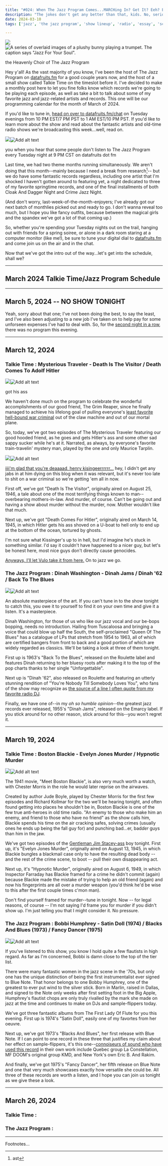 ```yaml
---
title: "#024: When The Jazz Program Comes...MARCHing In? Get It? Eeh? EEEH? : The March 2024 Radio Schedule"
description: "The jokes don't get any better than that, kids. No, seriously, they don't--that was the best one I had for the month, and it's all downhill from here. Anyways, here's what I'm playing on datafruits.fm this month."  
date: 2024-03-10
tags: ['jazz', 'the jazz program', 'show lineup', 'radio', 'essay', 'schedule', 'blogpost']

---
```


<div class="floatright caption">
  <p><img tabindex=1 src="/blog/0024/00.jpg" /><span class="f"><img src="/blog/0024/00.jpg" alt="A series of overlaid images of a plushy bunny playing a trumpet. The caption says &quot;Jazz For Your Soul&quot;."/></span></p>
  <p>the Heavenly Choir of The Jazz Program</p>
</div>

Hey y'all! As the vast majority of you know, I've been the host of The Jazz Program on [datafruits.fm](https://datafruits.fm) for a good couple years now, and the host of a small show called Talkie Time on the timeslot before it. I've decided to make a monthly post here to let you fine folks know which records we're going to be playing each episode, as well as take a bit to talk about some of my favorite jazz and jazz-related artists and records. This one will be our programming calendar for the month of March of 2024.

If you'd like to tune in, [head on over to datafruits.fm/chat](https://datafruits.fm/chat) on Tuesday evenings from 10 PM EST/7 PM PST to 1 AM EST/10 PM PST. If you'd like to learn more about the show and read about the fantastic artists and old-time radio shows we're broadcasting this week...well, read on.

<div class="floatleft caption">
  <p><img tabindex=1 src="/blog/0024/00.png" /><span class="f"><img src="/blog/0024/00.png" alt="Add alt text"/></span></p>
  <p>you when you hear that some people don't listen to The Jazz Program every Tuesday night at 9 PM CST on datafruits dot fm</a></p>
</div>

Last time, we had two theme months running simultaneously. We aren't doing that this month--mainly because I need a break from research[^1]-- but we do have some fantastic records regardless, including one artist that I'm shocked I haven't gotten around to featuring yet, a night dedicated to three of my favorite springtime records, and one of the final installments of both Cloak And Dagger Night and Crime Jazz Night.

(And don't worry, last-week-of-the-month-enjoyers; I've already got our next batch of monthlies picked out and ready to go. I don't wanna reveal too much, but I hope you like fancy outfits, because between the magical girls and the spandex we've got a lot of that coming up.)

So, whether you're spending your Tuesday nights out on the trail, hanging out with friends for a spring soiree, or alone in a dark room staring at a computer monitor (like me!), be sure to tune your digital dial to [datafruits.fm](https://datafruits.fm) and come join us on the air and in the chat. 

Now that we've got the intro out of the way...let's get into the schedule, shall we?


---

## March 2024 Talkie Time/Jazz Program Schedule

---

## March 5, 2024 -- NO SHOW TONIGHT   

Yeah, sorry about that one; I've not been doing the best, to say the least, and I've also been adjusting to a new job I've taken on to help pay for some unforseen expenses I've had to deal with. So, for the [second night in a row](/post/0023.md), there was no program this evening.

---

## March 12, 2024

### Talkie Time : Mysterious Traveler - Death Is The Visitor / Death Comes To Adolf Hitler

<div class="floatright caption">
  <p><img tabindex=1 src="/blog/0024/01_1.png" /><span class="f"><img src="/blog/0024/01_1.png" alt="Add alt text"/></span></p>
  <p>got his ass</p>
</div>

We haven't done much on the program to celebrate the wonderful accomplishments of our good friend, The Grim Reaper, since he finally managed to achieve his lifelong goal of pulling everyone's [least favorite hell-bound war criminal](https://www.rollingstone.com/politics/politics-news/henry-kissinger-war-criminal-dead-1234804748/) out of the claw machine and out of our mortal plane. 

So, today, we've got two episodes of The Mysterious Traveler featuring our good hooded friend, as he goes and gets Hitler's ass and some other sad sappy sucker while he's at it. Narrated, as always, by everyone's favorite train-travelin' mystery man, played by the one and only Maurice Tarplin.

<div class="floatleft caption">
  <p><img tabindex=1 src="/blog/0024/01_d.png" /><span class="f"><img src="/blog/0023/0024/01_d.png" alt="Add alt text"/></span></p>
  <p><a href="https://youtu.be/AU_Ak3t18Xc">iiii'm glad that you're deaaaad, henry kisingeerrrrrr...</a> hey, I didn't get any jabs in at him dying on this blog when it was relevant, but it's never too late to shit on a war criminal so we're getting 'em all in now.</p>
</div>

First off, we've got "Death Is The Visitor", originally aired on August 25, 1946, a tale about one of the most terrifying things known to man--overbearing mothers-in-law. And murder, of course. Can't be going out and having a show about murder without the murder, now. Mother wouldn't like that much.

Next up, we've got "Death Comes For Hitler", originally aired on March 14, 1945, in which Hitler gets his ass shoved on a U-boat to hell only to end up at the bottom of the ocean, tortured by ghosts. 

I'm not sure what Kissinger's up to in hell, but I'd imagine he's stuck in something similar. I'd say it couldn't have happened to a nicer guy, but let's be honest here, most nice guys don't directly cause genocides.

[Anyways, I'll let Vulo take it from here.](https://youtu.be/AU_Ak3t18Xc) On to jazz we go.

### The Jazz Program : Dinah Washington - Dinah Jams / Dinah '62 / Back To The Blues

<div class="floatright caption">
  <p><img tabindex=1 src="/blog/0024/01_2.jpg" /><span class="f"><img src="/blog/0024/01_2.jpg" alt="Add alt text"/></span></p>
  <p>An absolute masterpiece of the art. If you can't tune in to the show tonight to catch this, you owe it to yourself to find it on your own time and give it a listen. It's a masterpiece.</p>
</div>

Dinah Washington, for those of us who like our jazz vocal and our be-bops bopping, needs no introduction. Hailing from Tuscaloosa and bringing a voice that could blow up half the South, the self-proclaimed "Queen Of The Blues" has a catalogue of LPs that stretch from 1954 to 1963, all of which are certified bangers from front to back and a good portion of which are widely regarded as classics. We'll be taking a look at three of them tonight.

First up is 1963's "Back To the Blues", released on the Roulette label and features Dinah returning to her bluesy roots after making it to the top of the pop charts thanks to her single "Unforgettable". 

Next up is "Dinah '62", also released on Roulette and featuring an utterly stunning rendition of "You're Nobody Till Somebody Loves You", who fans of the show may recognize as [the source of a line I often quote from my favorite radio DJ](https://youtu.be/4yIYMGGKTrQ).

Finally, we have one of--in my *oh so humble opinion*--the greatest jazz records ever released, 1955's "Dinah Jams", released on the Emarcy label. If you stick around for no other reason, stick around for this--you won't regret it.

---

## March 19, 2024

### Talkie Time : Boston Blackie - Evelyn Jones Murder / Hypnotic Murder

<div class="floatright caption">
  <p><img tabindex=1 src="/blog/0024/02_1.jpg" /><span class="f"><img src="/blog/0024/02_1.jpg" alt="Add alt text"/></span></p>
  <p>The 1941 movie, &quot;Meet Boston Blackie&quot;, is also very much worth a watch, with Chester Morris in the role he would later reprise on the airwaves.</p>
</div>

Created by author Jude Boyle, played by Chester Morris for the first few episodes and Richard Kollmar for the two we'll be hearing tonight, and often found getting into places he shouldn't be in, Boston Blackie is one of the few true anti-heroes in old time radio. "An enemy to those who make him an enemy, and friend to those who have no friend" as the show calls him, Blackie spends his time on the air cracking safes, solving crimes (usually ones he ends up being the fall guy for) and punching bad...er, bad*der* guys than him in the jaw. 

We've got two episodes of the [Gentleman Jim Stacey-ass](https://en.uesp.net/wiki/Morrowind:Gentleman_Jim_Stacey) boy tonight. First up, it's "Evelyn Jones Murder", originally aired on August 13, 1945, in which Blackie bungles a blackmail case only to have the resulting dead body -- and the rest of the crime scene, to boot -- pull their own disappearing act.

Next up, it's "Hypnotic Murder", originally aired on August 6, 1949, in which Inspector Farraday has Blackie framed for a crime he didn't commit (again) because Blackie made the mistake of trying to help an old friend (again) and now his fingerprints are all over a murder weapon (you'd think he'd be wise to this after the first couple times c'mon man). 

Don't find yourself framed for murder--tune in tonight. Now -- for legal reasons, of course -- I'm not saying I'd frame you for murder if you didn't show up. I'm just telling you that I might consider it. No pressure.

### The Jazz Program : Bobbi Humphrey - Satin Doll (1974) / Blacks And Blues (1973) / Fancy Dancer (1975)

<div class="floatleft caption">
  <p><img tabindex=1 src="/blog/0024/02_2.png" /><span class="f"><img src="/blog/0024/02_2.png" alt="Add alt text"/></span></p>
  <p>If you've listened to this show, you know I hold quite a few flautists in high regard. As far as I'm concerned, Bobbi is damn close to the top of the tier list.</p>
</div>

There were many fantastic women in the jazz scene in the '70s, but only one has the unique distinction of being the first instrumentalist ever signed to Blue Note. That honor belongs to one Bobby Humphrey, one of the greatest to ever put wind to the silver stick. Born in Marlin, raised in Dallas, and signed to the Note only weeks after first setting foot in the Big Apple, Humphrey's flautist chops are only truly rivalled by the mark she made on jazz at the time and continues to make on DJs and sample-flippers today.

We've got three fantastic albums from The First Lady Of Flute for you this evening. First up is 1974's "Satin Doll", easily one of my favortes from her oeuvre. 

Next up, we've got 1973's "Blacks And Blues", her first release with Blue Note. If I can point to one record in these three that justifies my claim about her effect on sample-flippers, it's this one--[connoiseurs of sound who have used this record](https://www.whosampled.com/Bobbi-Humphrey/Blacks-and-Blues/sampled/) in their own work include Quebec group La Constellation, MF DOOM's original group KMD, and New York's own Eric B. And Rakim.

And finally, we've got 1975's "Fancy Dancer", her fifth release on Blue Note and one that very much showcases exactly how versatile she could be. All three of these records are worth a listen, and I hope you can join us tonight as we give these a look.

---

## March 26, 2024

### Talkie Time :

### The Jazz Program :

--- 
Footnotes...

[^1]: ast
